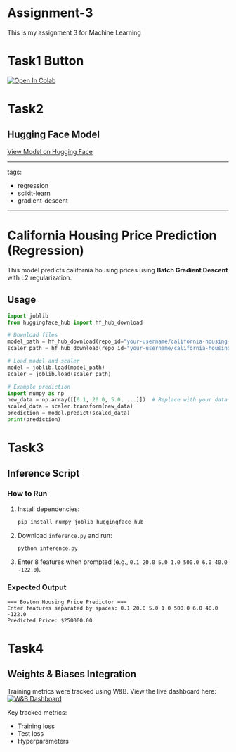 # Assignment-3
This is my assignment 3 for Machine Learning


# Task1 Button 
[![Open In Colab](https://colab.research.google.com/assets/colab-badge.svg)](https://colab.research.google.com/github/kainat5008/Assignment-3/blob/main/ML_TASK1_A3.ipynb)

# Task2 

## Hugging Face Model
[View Model on Hugging Face](https://huggingface.co/keenu-5008/california-housing-regression)

---
tags:
- regression
- scikit-learn
- gradient-descent
---

# California Housing Price Prediction (Regression)

This model predicts california housing prices using **Batch Gradient Descent** with L2 regularization.

## Usage
```python
import joblib
from huggingface_hub import hf_hub_download

# Download files
model_path = hf_hub_download(repo_id="your-username/california-housing-regression", filename="batch_gd_model.pkl")
scaler_path = hf_hub_download(repo_id="your-username/california-housing-regression", filename="scaler.pkl")

# Load model and scaler
model = joblib.load(model_path)
scaler = joblib.load(scaler_path)

# Example prediction
import numpy as np
new_data = np.array([[0.1, 20.0, 5.0, ...]])  # Replace with your data
scaled_data = scaler.transform(new_data)
prediction = model.predict(scaled_data)
print(prediction)
```

# Task3
## Inference Script

### How to Run
1. Install dependencies:
   ```bash
   pip install numpy joblib huggingface_hub
   ```
2. Download `inference.py` and run:
   ```bash
   python inference.py
   ```
3. Enter 8 features when prompted (e.g., `0.1 20.0 5.0 1.0 500.0 6.0 40.0 -122.0`).

### Expected Output
```
=== Boston Housing Price Predictor ===
Enter features separated by spaces: 0.1 20.0 5.0 1.0 500.0 6.0 40.0 -122.0
Predicted Price: $250000.00
```
# Task4

## Weights & Biases Integration
Training metrics were tracked using W&B. View the live dashboard here:  
[![W&B Dashboard](https://img.shields.io/badge/Weights_&_Biases-FFCC33?style=for-the-badge&logo=WeightsAndBiases&logoColor=black)](https://wandb.ai/kainatkhalid-5008-fast-nuces/california-housing-regression)

Key tracked metrics:
- Training loss
- Test loss
- Hyperparameters
